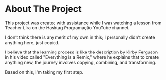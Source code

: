 # About The Project
This project was created with assistance while I was watching a lesson from Teacher Lira on the Hashtag Programação YouTube channel.

I don’t think there is any merit of my own in this; I personally didn’t create anything here, just copied.

I believe that the learning process is like the description by Kirby Ferguson in his video called "Everything is a Remix," where he explains that to create anything new, the journey involves copying, combining, and transforming.

Based on this, I'm taking my first step.

